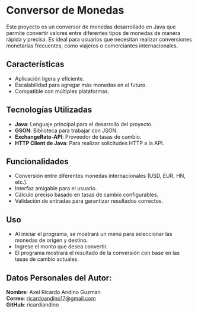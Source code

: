 # Conversor de Monedas
Este proyecto es un conversor de monedas desarrollado en Java que permite convertir valores entre diferentes tipos de monedas de manera rápida y precisa. Es ideal para usuarios que necesitan realizar conversiones monetarias frecuentes, como viajeros o comerciantes internacionales.

## Características

- Aplicación ligera y eficiente.
- Escalabilidad para agregar más monedas en el futuro.
- Compatible con múltiples plataformas.

##  Tecnologías Utilizadas
- **Java**: Lenguaje principal para el desarrollo del proyecto.
- **GSON**: Biblioteca para trabajar con JSON.
- **ExchangeRate-API**: Proveedor de tasas de cambio.
- **HTTP Client de Java**: Para realizar solicitudes HTTP a la API.

##  Funcionalidades
- Conversión entre diferentes monedas internacionales (USD, EUR, HN, etc.).
- Interfaz amigable para el usuario.
- Cálculo preciso basado en tasas de cambio configurables.
- Validación de entradas para garantizar resultados correctos.

## Uso
- Al iniciar el programa, se mostrará un menú para seleccionar las monedas de origen y destino.
- Ingrese el monto que desea convertir.
- El programa mostrará el resultado de la conversión con base en las tasas de cambio actuales.

## Datos Personales del Autor:
 **Nombre**: Axel Ricardo Andino Guzman  
 **Correo**: ricardoandino17@gmail.com  
 **GitHub**: ricardiandino  
